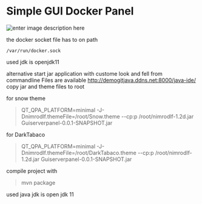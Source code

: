 
Simple GUI Docker  Panel
============================================================   


![enter image description here](https://github.com/demogitjava/demodatabase/blob/master/GUI-ServerPanel/ServerGUI-Panel.jpg?raw=true)

the docker socket file has to on path

    /var/run/docker.sock


used jdk is openjdk11

alternative start jar application with custome look and fell from commandline
Files are available
http://demogitjava.ddns.net:8000/java-ide/
copy jar and theme files to root 

for snow theme

> QT_QPA_PLATFORM=minimal -J-Dnimrodlf.themeFile=/root/Snow.theme --cp:p
> /root/nimrodlf-1.2d.jar Guiserverpanel-0.0.1-SNAPSHOT.jar

for DarkTabaco

> QT_QPA_PLATFORM=minimal -J-Dnimrodlf.themeFile=/root/DarkTabaco.theme
> --cp:p /root/nimrodlf-1.2d.jar Guiserverpanel-0.0.1-SNAPSHOT.jar



compile project with

> mvn package

used java jdk is 
open jdk 11
